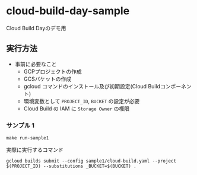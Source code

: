 # cloud-build-day-sample
Cloud Build Dayのデモ用

## 実行方法

- 事前に必要なこと
    - GCPプロジェクトの作成
    - GCSバケットの作成
    - gcloud コマンドのインストール及び初期設定(Cloud Buildコンポーネント)
    - 環境変数として `PROJECT_ID`, `BUCKET` の設定が必要
    - Cloud Build の IAM に `Storage Owner` の権限

### サンプル 1

```
make run-sample1
```

実際に実行するコマンド

```
gcloud builds submit --config sample1/cloud-build.yaml --project $(PROJECT_ID) --substitutions _BUCKET=$(BUCKET) .
```

